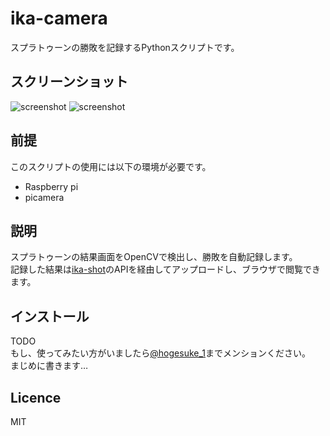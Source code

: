 ika-camera
==========
スプラトゥーンの勝敗を記録するPythonスクリプトです。

## スクリーンショット
![screenshot](https://raw.github.com/wiki/hogesuke/ika-camera/img/result1.jpg)
![screenshot](https://raw.github.com/wiki/hogesuke/ika-camera/img/result2.jpg)

## 前提
このスクリプトの使用には以下の環境が必要です。

- Raspberry pi
- picamera

## 説明
スプラトゥーンの結果画面をOpenCVで検出し、勝敗を自動記録します。  
記録した結果は[ika-shot](https://github.com/hogesuke/ika-shot)のAPIを経由してアップロードし、ブラウザで閲覧できます。

## インストール
TODO  
もし、使ってみたい方がいましたら[@hogesuke_1](https://twitter.com/hogesuke_1)までメンションください。  
まじめに書きます…

## Licence
MIT
